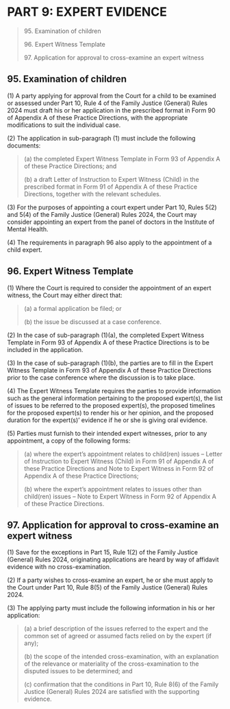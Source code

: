 # PART 9: EXPERT EVIDENCE

> 95\. Examination of children
>
> 96\. Expert Witness Template
>
> 97\. Application for approval to cross-examine an expert witness

## 95. Examination of children

(1) A party applying for approval from the Court for a child to be examined or assessed under Part 10, Rule 4 of the Family Justice (General) Rules 2024 must draft his or her application in the prescribed format in Form 90 of Appendix A of these Practice Directions, with the appropriate modifications to suit the individual case.

(2) The application in sub-paragraph (1) must include the following documents:

> (a) the completed Expert Witness Template in Form 93 of Appendix A of these Practice Directions; and
>
> (b) a draft Letter of Instruction to Expert Witness (Child) in the prescribed format in Form 91 of Appendix A of these Practice Directions, together with the relevant schedules.

(3) For the purposes of appointing a court expert under Part 10, Rules 5(2) and 5(4) of the Family Justice (General) Rules 2024, the Court may consider appointing an expert from the panel of doctors in the Institute of Mental Health.

(4) The requirements in paragraph 96 also apply to the appointment of a child expert.

## 96. Expert Witness Template

(1) Where the Court is required to consider the appointment of an expert witness, the Court may either direct that:

> (a) a formal application be filed; or
>
> (b) the issue be discussed at a case conference.

(2) In the case of sub-paragraph (1)(a), the completed Expert Witness Template in Form 93 of Appendix A of these Practice Directions is to be included in the application.

(3) In the case of sub-paragraph (1)(b), the parties are to fill in the Expert Witness Template in Form 93 of Appendix A of these Practice Directions prior to the case conference where the discussion is to take place.

(4) The Expert Witness Template requires the parties to provide information such as the general information pertaining to the proposed expert(s), the list of issues to be referred to the proposed expert(s), the proposed timelines for the proposed expert(s) to render his or her opinion, and the proposed duration for the expert(s)’ evidence if he or she is giving oral evidence.

(5) Parties must furnish to their intended expert witnesses, prior to any appointment, a copy of the following forms:

> (a) where the expert’s appointment relates to child(ren) issues – Letter of Instruction to Expert Witness (Child) in Form 91 of Appendix A of these Practice Directions and Note to Expert Witness in Form 92 of Appendix A of these Practice Directions;
>
> (b) where the expert’s appointment relates to issues other than child(ren) issues – Note to Expert Witness in Form 92 of Appendix A of these Practice Directions.

## 97. Application for approval to cross-examine an expert witness

(1) Save for the exceptions in Part 15, Rule 1(2) of the Family Justice (General) Rules 2024, originating applications are heard by way of affidavit evidence with no cross-examination.

(2) If a party wishes to cross-examine an expert, he or she must apply to the Court under Part 10, Rule 8(5) of the Family Justice (General) Rules 2024.

(3) The applying party must include the following information in his or her application:

> (a) a brief description of the issues referred to the expert and the common set of agreed or assumed facts relied on by the expert (if any);
>
> (b) the scope of the intended cross-examination, with an explanation of the relevance or materiality of the cross-examination to the disputed issues to be determined; and
>
> (c) confirmation that the conditions in Part 10, Rule 8(6) of the Family Justice (General) Rules 2024 are satisfied with the supporting evidence.
